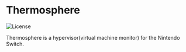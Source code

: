 Thermosphere
=====

![License](https://img.shields.io/badge/License-GPLv2-blue.svg)

Thermosphere is a hypervisor(virtual machine monitor) for the Nintendo Switch.
